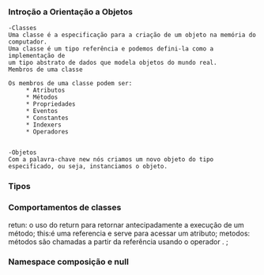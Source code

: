 ### Introção a Orientação a Objetos

    -Classes
    Uma classe é a especificação para a criação de um objeto na memória do computador.
    Uma classe é um tipo referência e podemos defini-la como a implementação de
    um tipo abstrato de dados que modela objetos do mundo real.
    Membros de uma classe

    Os membros de uma classe podem ser:
         * Atributos
         * Métodos
         * Propriedades
         * Eventos
         * Constantes
         * Indexers
         * Operadores


    -Objetos
    Com a palavra-chave new nós criamos um novo objeto do tipo especificado, ou seja, instanciamos o objeto.



### Tipos




### Comportamentos de classes

retun: o uso do return para retornar antecipadamente a execução de um método;
this:é uma referencia e serve para acessar um atributo; 
metodos: métodos são chamadas a partir da referência usando o operador . ;


### Namespace composição e null
